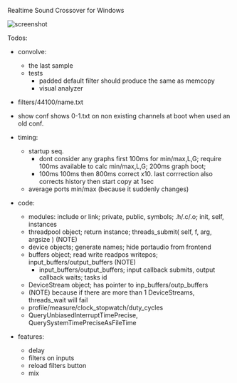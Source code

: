 Realtime Sound Crossover for Windows   

![screenshot](https://rtfir.com/screenshot5.png)   

Todos:

- convolve:
	- the last sample
	- tests
		- padded default filter should produce the same as memcopy
		- visual analyzer

- filters/44100/name.txt
- show conf shows 0-1.txt on non existing channels at boot when used an old conf.

- timing:
	- startup seq.
		- dont consider any graphs first 100ms for min/max,L,G; require 100ms available to calc min/max,L,G; 200ms graph boot;
		- 100ms 100ms then 800ms correct x10. last corrrection also corrects history then start copy at 1sec
	- average ports min/max (because it suddenly changes)

- code:
	- modules: include or link; private, public, symbols; .h/.c/.o; init, self, instances
	- threadpool object; return instance; threads_submit( self, f, arg, argsize )  (NOTE)
	- device objects; generate names; hide portaudio from frontend	
	- buffers object; read write readpos writepos; input_buffers/output_buffers	 (NOTE)
		- input_buffers/output_buffers; input callback submits, output callback waits; tasks id
	- DeviceStream object; has pointer to inp_buffers/outp_buffers 
	- (NOTE) because if there are more than 1 DeviceStreams, threads_wait will fail
	- profile/measure/clock_stopwatch/duty_cycles
	- QueryUnbiasedInterruptTimePrecise, QuerySystemTimePreciseAsFileTime

- features:
	- delay
	- filters on inputs
	- reload filters button
	- mix
